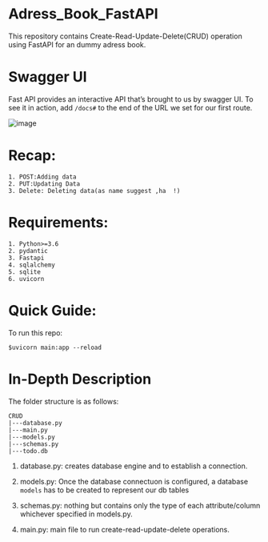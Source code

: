 # Adress_Book_FastAPI

This repository contains Create-Read-Update-Delete(CRUD) operation using FastAPI for an dummy adress book.

# Swagger UI

Fast API provides an interactive API that’s brought to us by swagger UI.
To see it in action, add `/docs#` to the end of the URL we set for our first route.

![image](https://user-images.githubusercontent.com/81233305/173826805-40903ca3-f121-4a7e-9df3-6146c33bdc86.png)


# Recap:
````
1. POST:Adding data
2. PUT:Updating Data
3. Delete: Deleting data(as name suggest ,ha  !)
````


# Requirements:
````
1. Python>=3.6
2. pydantic
3. Fastapi
4. sqlalchemy
5. sqlite
6. uvicorn 
````

# Quick Guide:
To run this repo:

````
$uvicorn main:app --reload
````

# In-Depth Description
The folder structure is as follows:
````
CRUD
|---database.py
|---main.py
|---models.py
|---schemas.py
|---todo.db
````

1. database.py: creates database engine and to establish a connection.

2. models.py: Once the database connectuon is configured, a database ````models```` has to be created to represent our db tables

3. schemas.py: nothing but contains only the type of each attribute/column whichever specified in models.py.

4. main.py: main file to run create-read-update-delete operations.

